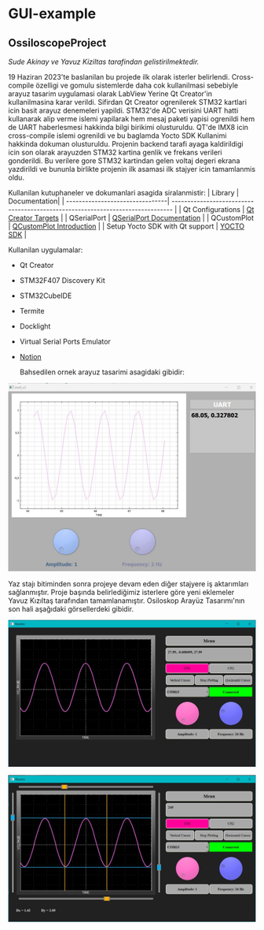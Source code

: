 # GUI-example

## OssiloscopeProject
*Sude Akinay ve Yavuz Kiziltas tarafindan gelistirilmektedir.*

19 Haziran 2023'te baslanilan bu projede ilk olarak isterler belirlendi. Cross-compile özelligi ve gomulu sistemlerde daha cok kullanilmasi sebebiyle arayuz tasarim uygulamasi olarak LabView Yerine Qt Creator'in kullanilmasina karar verildi. Sifirdan Qt Creator ogrenilerek STM32 kartlari icin basit arayuz denemeleri yapildi. STM32'de ADC verisini UART hatti kullanarak alip verme islemi yapilarak hem mesaj paketi yapisi ogrenildi hem de UART haberlesmesi hakkinda bilgi birikimi olusturuldu. QT'de IMX8 icin cross-compile islemi ogrenildi ve bu baglamda Yocto SDK Kullanimi hakkinda dokuman olusturuldu. Projenin backend tarafi ayaga kaldirildigi icin son olarak arayuzden STM32 kartina genlik ve frekans verileri gonderildi. Bu verilere gore STM32 kartindan gelen voltaj degeri ekrana yazdirildi ve bununla birlikte projenin ilk asamasi ilk stajyer icin tamamlanmis oldu. 

Kullanilan kutuphaneler ve dokumanlari asagida siralanmistir:
| Library                         | Documentation|
| --------------------------------| ------------------------------------------------------------------------------ |
| Qt Configurations               | [Qt Creator Targets](https://doc.qt.io/qtcreator/creator-targets.html)         |
| QSerialPort                     | [QSerialPort Documentation](https://doc.qt.io/qt-5/qserialport.html)           |
| QCustomPlot                     | [QCustomPlot Introduction](https://www.qcustomplot.com/index.php/introduction) |
| Setup Yocto SDK with Qt support | [YOCTO SDK](https://mediawiki.compulab.com/w/index.php?title=Application_Notes:_Developing_with_Qt_on_CompuLab_platforms#Using_Yocto_SDK_with_QtCreator)                  |

Kullanilan uygulamalar:
- Qt Creator
- STM32F407 Discovery Kit
- STM32CubeIDE
- Termite
- Docklight
- Virtual Serial Ports Emulator
- [Notion](https://sude-akinay.notion.site/a69a1aeef97844f18feb622d34e78835?v=6975bd9fb4954894b86fe5a9addd142f&pvs=4)

  Bahsedilen ornek arayuz tasarimi asagidaki gibidir:
<p align="center">
  <img width="650" src="/images/image.jpg">
</p>



Yaz stajı bitiminden sonra projeye devam eden diğer stajyere iş aktarımları sağlanmıştır. Proje başında belirlediğimiz isterlere göre yeni eklemeler Yavuz Kızıltaş tarafından tamamlanamıştır. Osiloskop Arayüz Tasarımı'nın son hali aşağıdaki görsellerdeki gibidir.

<p align="center">
  <img width="650" src="/images/final-version-1.jpg">
</p>


<p align="center">
  <img width="650" src="/images/final-version-2.jpg">
</p>







